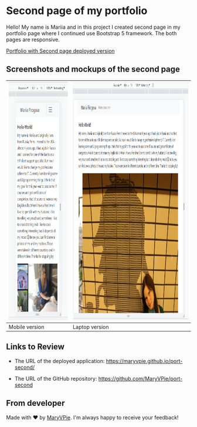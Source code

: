 # Second page of my portfolio

Hello! My name is Mariia and in this project I created second page in my portfolio page where I continued use Bootstrap 5 framework. The both pages are responsive.

[Portfolio with Second page deployed version](https://maryvpie.github.io/port-second/)

## Screenshots and mockups of the second page

|<img src="./img/secmob.PNG" width="450" height="650" alt="Mobile version"/>| <img src="./img/lsecapt.PNG" width="1000" height="650" alt="Laptop version"/> |
| --- | --- |
|  Mobile version | Laptop version |


## Links to Review

* The URL of the deployed application: https://maryvpie.github.io/port-second/

* The URL of the GitHub repository: https://github.com/MaryVPie/port-second

## From developer

Made with ❤️ by [MaryVPie](https://github.com/MaryVPie). I'm always happy to receive your feedback!

